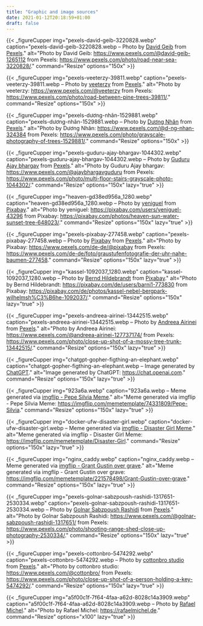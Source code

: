 ```yaml
---
title: "Graphic and image sources"
date: 2021-01-12T20:18:59+01:00
draft: false
---
```


<div class="img-sources">

{{< _figureCupper
img="pexels-david-geib-3220828.webp" 
caption="pexels-david-geib-3220828.webp – Photo by [David Geib](https://www.pexels.com/@david-geib-1265112) from [Pexels](https://www.pexels.com/photo/road-near-sea-3220828/)." 
alt="Photo by David Geib: https://www.pexels.com/@david-geib-1265112 from Pexels: https://www.pexels.com/photo/road-near-sea-3220828/."
command="Resize" 
options="150x" >}}

{{< _figureCupper
img="pexels-veeterzy-39811.webp" 
caption="pexels-veeterzy-39811.webp – Photo by [veeterzy](https://www.pexels.com/@veeterzy) from [Pexels](https://www.pexels.com/photo/road-between-pine-trees-39811/)." 
alt="Photo by veeterzy: https://www.pexels.com/@veeterzy from Pexels: https://www.pexels.com/photo/road-between-pine-trees-39811/."
command="Resize" 
options="150x" >}}

{{< _figureCupper
img="pexels-dương-nhân-1529881.webp" 
caption="pexels-dương-nhân-1529881.webp – Photo by [Dương Nhân](https://www.pexels.com/@d-ng-nhan-324384) from [Pexels](https://www.pexels.com/photo/grayscale-photography-of-trees-1529881/)." 
alt="Photo by Dương Nhân: https://www.pexels.com/@d-ng-nhan-324384 from Pexels: https://www.pexels.com/photo/grayscale-photography-of-trees-1529881/."
command="Resize" 
options="150x" >}}

{{< _figureCupper
img="pexels-guduru-ajay-bhargav-1044302.webp" 
caption="pexels-guduru-ajay-bhargav-1044302.webp – Photo by [Guduru Ajay bhargav](https://www.pexels.com/@ajaybhargavguduru) from [Pexels](https://www.pexels.com/photo/multi-floor-stairs-grayscale-photo-1044302/)." 
alt="Photo by Guduru Ajay bhargav: https://www.pexels.com/@ajaybhargavguduru from Pexels: https://www.pexels.com/photo/multi-floor-stairs-grayscale-photo-1044302/."
command="Resize" 
options="150x"
lazy="true" >}}

{{< _figureCupper
img="heaven-gd38ed956a_1280.webp" 
caption="heaven-gd38ed956a_1280.webp – Photo by [yeniguel](https://pixabay.com/users/yeniguel-43296) from [Pixabay](https://pixabay.com/photos/heaven-sun-water-sunset-tree-648023/)." 
alt="Photo by yeniguel: https://pixabay.com/users/yeniguel-43296 from Pixabay: https://pixabay.com/photos/heaven-sun-water-sunset-tree-648023/."
command="Resize" 
options="150x"
lazy="true" >}}

{{< _figureCupper
img="pexels-pixabay-277458.webp" 
caption="pexels-pixabay-277458.webp – Photo by [Pixabay](https://www.pexels.com/de-de/@pixabay) from [Pexels](https://www.pexels.com/de-de/foto/graustufenfotografie-der-uhr-nahe-baumen-277458)." 
alt="Photo by Pixabay: https://www.pexels.com/de-de/@pixabay from Pexels: https://www.pexels.com/de-de/foto/graustufenfotografie-der-uhr-nahe-baumen-277458."
command="Resize" 
options="150x"
lazy="true" >}}

{{< _figureCupper
img="kassel-1092037_1280.webp" 
caption="kassel-1092037_1280.webp – Photo by [Bernd Hildebrandt](https://pixabay.com/de/users/barni1-773830) from [Pixabay](https://pixabay.com/de/photos/kassel-nebel-bergpark-wilhelmsh%C3%B6he-1092037/)." 
alt="Photo by Bernd Hildebrandt: https://pixabay.com/de/users/barni1-773830 from Pixabay: https://pixabay.com/de/photos/kassel-nebel-bergpark-wilhelmsh%C3%B6he-1092037/."
command="Resize" 
options="150x"
lazy="true" >}}

{{< _figureCupper
img="pexels-andreea-airinei-13442515.webp"
caption="pexels-andreea-airinei-13442515.webp – Photo by [Andreea Airinei](https://www.pexels.com/@andreea-airinei-127737174/) from [Pexels](https://www.pexels.com/photo/close-up-shot-of-a-mossy-tree-trunk-13442515/)."
alt="Photo by Andreea Airinei: https://www.pexels.com/@andreea-airinei-127737174/ from Pexels: https://www.pexels.com/photo/close-up-shot-of-a-mossy-tree-trunk-13442515/."
command="Resize"
options="150x"
lazy="true" >}}

{{< _figureCupper
img="chatgpt-gopher-figthing-an-elephant.webp"
caption="chatgpt-gopher-figthing-an-elephant.webp – Image generated by [ChatGPT](https://chat.openai.com)."
alt="Image generated by ChatGPT: https://chat.openai.com."
command="Resize"
options="150x"
lazy="true" >}}

{{< _figureCupper
img="923a6a.webp"
caption="923a6a.webp – Meme generated via [imgflip - Pepe Silvia Meme](https://imgflip.com/memetemplate/74331809/Pepe-Silvia)."
alt="Meme generated via imgflip - Pepe Silvia Meme: https://imgflip.com/memetemplate/74331809/Pepe-Silvia."
command="Resize"
options="150x"
lazy="true" >}}

{{< _figureCupper
img="docker-ufw-disaster-girl.webp"
caption="docker-ufw-disaster-girl.webp – Meme generated via [imgflip - Disaster Girl Meme](https://imgflip.com/memetemplate/Disaster-Girl)."
alt="Meme generated via imgflip - Disaster Girl Meme: https://imgflip.com/memetemplate/Disaster-Girl."
command="Resize"
options="150x"
lazy="true" >}}

{{< _figureCupper
img="nginx_caddy.webp"
caption="nginx_caddy.webp – Meme generated via [imgflip - Grant Gustin over grave](https://imgflip.com/memetemplate/221578498/Grant-Gustin-over-grave)."
alt="Meme generated via imgflip - Grant Gustin over grave: https://imgflip.com/memetemplate/221578498/Grant-Gustin-over-grave."
command="Resize"
options="150x"
lazy="true" >}}

{{< _figureCupper
img="pexels-golnar-sabzpoush-rashidi-1317651-2530334.webp"
caption="pexels-golnar-sabzpoush-rashidi-1317651-2530334.webp – Photo by [Golnar Sabzpoush Rashidi](https://www.pexels.com/@golnar-sabzpoush-rashidi-1317651/) from [Pexels](https://www.pexels.com/photo/shooting-range-shed-close-up-photography-2530334/)."
alt="Photo by Golnar Sabzpoush Rashidi: https://www.pexels.com/@golnar-sabzpoush-rashidi-1317651/ from Pexels: https://www.pexels.com/photo/shooting-range-shed-close-up-photography-2530334/."
command="Resize"
options="150x"
lazy="true" >}}

{{< _figureCupper
img="pexels-cottonbro-5474292.webp"
caption="pexels-cottonbro-5474292.webp – Photo by [cottonbro studio](https://www.pexels.com/@cottonbro/) from [Pexels](https://www.pexels.com/photo/close-up-shot-of-a-person-holding-a-key-5474292/)."
alt="Photo by cottonbro studio: https://www.pexels.com/@cottonbro/ from Pexels: https://www.pexels.com/photo/close-up-shot-of-a-person-holding-a-key-5474292/."
command="Resize"
options="150x"
lazy="true" >}}

{{< _figureCupper
img="a5f00c1f-7f64-4faa-a62d-8028c14a3909.webp"
caption="a5f00c1f-7f64-4faa-a62d-8028c14a3909.webp – Photo by [Rafael Michel](https://rafaelmichel.de)."
alt="Photo by Rafael Michel: https://rafaelmichel.de."
command="Resize"
options="x100"
lazy="true" >}}

</div>
